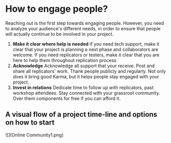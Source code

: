 # How to engage people?

Reaching out is the first step towards engaging people. However, you need to analyze your audience's different needs, in order to ensure that people will actually continue to be involved in your project.
1. **Make it clear where help is needed** if you need tech support, make it clear that your project is planning a next phase and collaborators are welcome. If you need replicators or testers, make it clear that you are here to help them throughout replication process
2. **Acknowledge**  Acknowledge all support that your receive.  Post and share all replicators' work. Thank people publicly and regularly. Not only does it bring good Karma, but it helps people stay engaged with your project.
3. **Invest in relations** Dedicate time to follow up with replicators, past workshop attendees. Stay connected with your grassroot community.  Over them components for free if you can afford it.


## A visual flow of a project time-line and options on how to start


![](Online Community1.png)